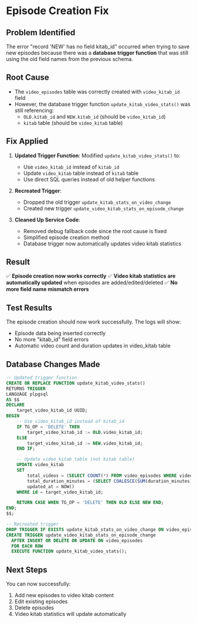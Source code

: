 # Episode Creation Fix

## Problem Identified
The error "record 'NEW' has no field kitab_id" occurred when trying to save new episodes because there was a **database trigger function** that was still using the old field names from the previous schema.

## Root Cause
- The `video_episodes` table was correctly created with `video_kitab_id` field
- However, the database trigger function `update_kitab_video_stats()` was still referencing:
  - `OLD.kitab_id` and `NEW.kitab_id` (should be `video_kitab_id`)
  - `kitab` table (should be `video_kitab` table)

## Fix Applied
1. **Updated Trigger Function**: Modified `update_kitab_video_stats()` to:
   - Use `video_kitab_id` instead of `kitab_id`
   - Update `video_kitab` table instead of `kitab` table  
   - Use direct SQL queries instead of old helper functions

2. **Recreated Trigger**: 
   - Dropped the old trigger `update_kitab_stats_on_video_change`
   - Created new trigger `update_video_kitab_stats_on_episode_change`

3. **Cleaned Up Service Code**:
   - Removed debug fallback code since the root cause is fixed
   - Simplified episode creation method
   - Database trigger now automatically updates video kitab statistics

## Result
✅ **Episode creation now works correctly**
✅ **Video kitab statistics are automatically updated** when episodes are added/edited/deleted
✅ **No more field name mismatch errors**

## Test Results
The episode creation should now work successfully. The logs will show:
- Episode data being inserted correctly
- No more "kitab_id" field errors
- Automatic video count and duration updates in video_kitab table

## Database Changes Made
```sql
-- Updated trigger function
CREATE OR REPLACE FUNCTION update_kitab_video_stats()
RETURNS TRIGGER 
LANGUAGE plpgsql
AS $$
DECLARE
    target_video_kitab_id UUID;
BEGIN
    -- Use video_kitab_id instead of kitab_id
    IF TG_OP = 'DELETE' THEN
        target_video_kitab_id := OLD.video_kitab_id;
    ELSE
        target_video_kitab_id := NEW.video_kitab_id;
    END IF;

    -- Update video_kitab table (not kitab table)
    UPDATE video_kitab 
    SET 
        total_videos = (SELECT COUNT(*) FROM video_episodes WHERE video_kitab_id = target_video_kitab_id AND is_active = true),
        total_duration_minutes = (SELECT COALESCE(SUM(duration_minutes), 0) FROM video_episodes WHERE video_kitab_id = target_video_kitab_id AND is_active = true),
        updated_at = NOW()
    WHERE id = target_video_kitab_id;

    RETURN CASE WHEN TG_OP = 'DELETE' THEN OLD ELSE NEW END;
END;
$$;

-- Recreated trigger
DROP TRIGGER IF EXISTS update_kitab_stats_on_video_change ON video_episodes;
CREATE TRIGGER update_video_kitab_stats_on_episode_change 
  AFTER INSERT OR DELETE OR UPDATE ON video_episodes
  FOR EACH ROW 
  EXECUTE FUNCTION update_kitab_video_stats();
```

## Next Steps
You can now successfully:
1. Add new episodes to video kitab content
2. Edit existing episodes  
3. Delete episodes
4. Video kitab statistics will update automatically
